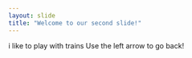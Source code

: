 ```yaml
---
layout: slide
title: "Welcome to our second slide!"
---
```

i like to play with trains
Use the left arrow to go back!
